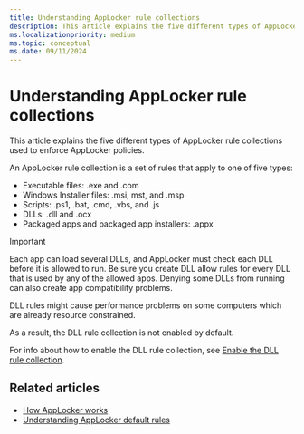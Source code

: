 ```yaml
---
title: Understanding AppLocker rule collections
description: This article explains the five different types of AppLocker rule collections used to enforce AppLocker policies.
ms.localizationpriority: medium
ms.topic: conceptual
ms.date: 09/11/2024
---
```


# Understanding AppLocker rule collections

This article explains the five different types of AppLocker rule collections used to enforce AppLocker policies.

An AppLocker rule collection is a set of rules that apply to one of five types:

- Executable files: .exe and .com
- Windows Installer files: .msi, mst, and .msp
- Scripts: .ps1, .bat, .cmd, .vbs, and .js
- DLLs: .dll and .ocx
- Packaged apps and packaged app installers: .appx

> [!IMPORTANT]
> Each app can load several DLLs, and AppLocker must check each DLL before it is allowed to run. Be sure you create DLL allow rules for every DLL that is used by any of the allowed apps. Denying some DLLs from running can also create app compatibility problems.
>
> DLL rules might cause performance problems on some computers which are already resource constrained.
>
> As a result, the DLL rule collection is not enabled by default.

For info about how to enable the DLL rule collection, see [Enable the DLL rule collection](enable-the-dll-rule-collection.md).

## Related articles

- [How AppLocker works](how-applocker-works-techref.md)
- [Understanding AppLocker default rules](understanding-applocker-default-rules.md)
